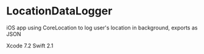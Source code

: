 # LocationDataLogger
iOS app using CoreLocation to log user's location in background, exports as JSON

Xcode 7.2 Swift 2.1
